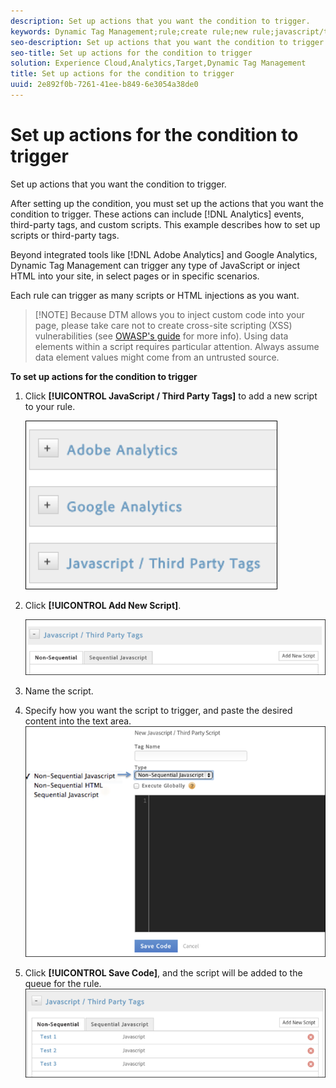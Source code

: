 ```yaml
---
description: Set up actions that you want the condition to trigger.
keywords: Dynamic Tag Management;rule;create rule;new rule;javascript/third party tags;set up actions for condition;add new script;non-sequential javascript;sequential javascript;non-sequential html
seo-description: Set up actions that you want the condition to trigger.
seo-title: Set up actions for the condition to trigger
solution: Experience Cloud,Analytics,Target,Dynamic Tag Management
title: Set up actions for the condition to trigger
uuid: 2e892f0b-7261-41ee-b849-6e3054a38de0
---
```


# Set up actions for the condition to trigger

Set up actions that you want the condition to trigger.

After setting up the condition, you must set up the actions that you want the condition to trigger. These actions can include [!DNL Analytics] events, third-party tags, and custom scripts. This example describes how to set up scripts or third-party tags.

Beyond integrated tools like [!DNL Adobe Analytics] and Google Analytics, Dynamic Tag Management can trigger any type of JavaScript or inject HTML into your site, in select pages or in specific scenarios.

Each rule can trigger as many scripts or HTML injections as you want.

> [!NOTE] Because DTM allows you to inject custom code into your page, please take care not to create cross-site scripting (XSS) vulnerabilities (see [OWASP's guide](https://www.owasp.org/index.php/Cross-site_Scripting_(XSS)) for more info). Using data elements within a script requires particular attention. Always assume data element values might come from an untrusted source.

**To set up actions for the condition to trigger** 

1. Click **[!UICONTROL JavaScript / Third Party Tags]** to add a new script to your rule.

   ![](assets/scripts-actions.png)

1. Click **[!UICONTROL Add New Script]**.

   ![](assets/scripts-actions2.png)

1. Name the script.
1. Specify how you want the script to trigger, and paste the desired content into the text area. ![](assets/scripts-actions3.png)

1. Click **[!UICONTROL Save Code]**, and the script will be added to the queue for the rule. ![](assets/scripts-actions4.png)


